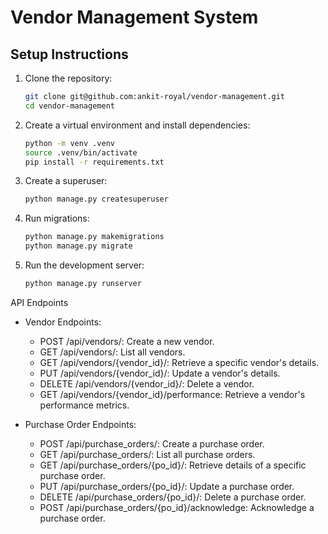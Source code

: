 # Vendor Management System

## Setup Instructions

1. Clone the repository:
   ```bash
   git clone git@github.com:ankit-royal/vendor-management.git
   cd vendor-management
   ```
2. Create a virtual environment and install dependencies:
    ```bash
    python -m venv .venv
    source .venv/bin/activate
    pip install -r requirements.txt
    ```
3. Create a superuser:
    ```bash
    python manage.py createsuperuser
    ```
4. Run migrations:
    ```bash
    python manage.py makemigrations
    python manage.py migrate
    ```
5. Run the development server:
    ```bash
    python manage.py runserver
    ```

API Endpoints

- Vendor Endpoints:
    - POST /api/vendors/: Create a new vendor.
    - GET /api/vendors/: List all vendors.
    - GET /api/vendors/{vendor_id}/: Retrieve a specific vendor's details.
    - PUT /api/vendors/{vendor_id}/: Update a vendor's details.
    - DELETE /api/vendors/{vendor_id}/: Delete a vendor.
    - GET /api/vendors/{vendor_id}/performance: Retrieve a vendor's performance metrics.

- Purchase Order Endpoints:
    - POST /api/purchase_orders/: Create a purchase order.
    - GET /api/purchase_orders/: List all purchase orders.
    - GET /api/purchase_orders/{po_id}/: Retrieve details of a specific purchase order.
    - PUT /api/purchase_orders/{po_id}/: Update a purchase order.
    - DELETE /api/purchase_orders/{po_id}/: Delete a purchase order.
    - POST /api/purchase_orders/{po_id}/acknowledge: Acknowledge a purchase order.
